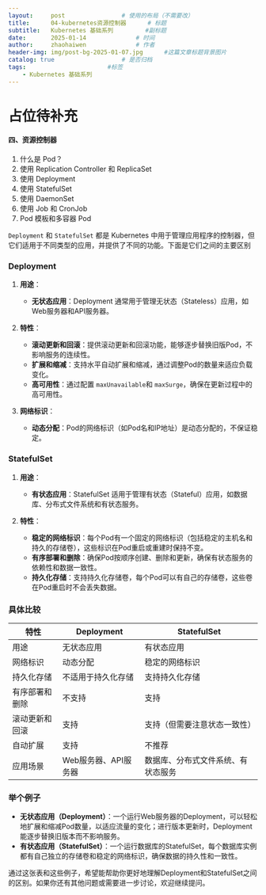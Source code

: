 ```yaml
---
layout:     post   				# 使用的布局（不需要改）
title:      04-kubernetes资源控制器 		# 标题 
subtitle:   Kubernetes 基础系列			#副标题
date:       2025-01-14 				# 时间
author:     zhaohaiwen 				# 作者
header-img: img/post-bg-2025-01-07.jpg		#这篇文章标题背景图片
catalog: true 					# 是否归档
tags:						#标签
    - Kubernetes 基础系列
---
```

# 占位待补充

#### 四、资源控制器

1. 什么是 Pod？
2. 使用 Replication Controller 和 ReplicaSet
3. 使用 Deployment
4. 使用 StatefulSet
5. 使用 DaemonSet
6. 使用 Job 和 CronJob
7. Pod 模板和多容器 Pod

`Deployment` 和 `StatefulSet` 都是 Kubernetes 中用于管理应用程序的控制器，但它们适用于不同类型的应用，并提供了不同的功能。下面是它们之间的主要区别

### **Deployment**

1. **用途**：

   - **无状态应用**：Deployment 通常用于管理无状态（Stateless）应用，如Web服务器和API服务器。
2. **特性**：

   - **滚动更新和回滚**：提供滚动更新和回滚功能，能够逐步替换旧版Pod，不影响服务的连续性。
   - **扩展和缩减**：支持水平自动扩展和缩减，通过调整Pod的数量来适应负载变化。
   - **高可用性**：通过配置 `maxUnavailable`和 `maxSurge`，确保在更新过程中的高可用性。
3. **网络标识**：

   - **动态分配**：Pod的网络标识（如Pod名和IP地址）是动态分配的，不保证稳定。

### **StatefulSet**

1. **用途**：

   - **有状态应用**：StatefulSet 适用于管理有状态（Stateful）应用，如数据库、分布式文件系统和有状态服务。
2. **特性**：

   - **稳定的网络标识**：每个Pod有一个固定的网络标识（包括稳定的主机名和持久的存储卷），这些标识在Pod重启或重建时保持不变。
   - **有序部署和删除**：确保Pod按顺序创建、删除和更新，确保有状态服务的依赖性和数据一致性。
   - **持久化存储**：支持持久化存储卷，每个Pod可以有自己的存储卷，这些卷在Pod重启时不会丢失数据。

### **具体比较**

| 特性           | Deployment           | StatefulSet                        |
| -------------- | -------------------- | ---------------------------------- |
| 用途           | 无状态应用           | 有状态应用                         |
| 网络标识       | 动态分配             | 稳定的网络标识                     |
| 持久化存储     | 不适用于持久化存储   | 支持持久化存储                     |
| 有序部署和删除 | 不支持               | 支持                               |
| 滚动更新和回滚 | 支持                 | 支持（但需要注意状态一致性）       |
| 自动扩展       | 支持                 | 不推荐                             |
| 应用场景       | Web服务器、API服务器 | 数据库、分布式文件系统、有状态服务 |

### 举个例子

- **无状态应用（Deployment）**：一个运行Web服务器的Deployment，可以轻松地扩展和缩减Pod数量，以适应流量的变化；进行版本更新时，Deployment能逐步替换旧版本而不影响服务。
- **有状态应用（StatefulSet）**：一个运行数据库的StatefulSet，每个数据库实例都有自己独立的存储卷和稳定的网络标识，确保数据的持久性和一致性。

通过这张表和这些例子，希望能帮助你更好地理解Deployment和StatefulSet之间的区别。如果你还有其他问题或需要进一步讨论，欢迎继续提问。
